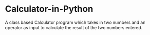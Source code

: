 # Calculator-in-Python
A class based Calculator program which takes in two numbers and an operator as input to calculate the result of the two numbers entered. 
